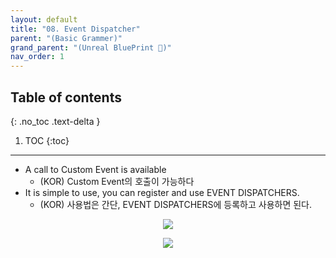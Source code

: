 ```yaml
---
layout: default
title: "08. Event Dispatcher"
parent: "(Basic Grammer)"
grand_parent: "(Unreal BluePrint 🌠)"
nav_order: 1
---
```


## Table of contents
{: .no_toc .text-delta }

1. TOC
{:toc}

---

* A call to Custom Event is available
  * (KOR) Custom Event의 호출이 가능하다
* It is simple to use, you can register and use EVENT DISPATCHERS.
  * (KOR) 사용법은 간단, EVENT DISPATCHERS에 등록하고 사용하면 된다.

<p align="center">
  <img src="https://taehyungs-programming-blog.github.io/blog/assets/images/unreal/bp-1/bp-1-8-1.png"/>
</p>

<p align="center">
  <img src="https://taehyungs-programming-blog.github.io/blog/assets/images/unreal/bp-1/bp-1-8-2.png"/>
</p>
